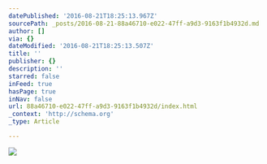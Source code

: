 ```yaml
---
datePublished: '2016-08-21T18:25:13.967Z'
sourcePath: _posts/2016-08-21-88a46710-e022-47ff-a9d3-9163f1b4932d.md
author: []
via: {}
dateModified: '2016-08-21T18:25:13.507Z'
title: ''
publisher: {}
description: ''
starred: false
inFeed: true
hasPage: true
inNav: false
url: 88a46710-e022-47ff-a9d3-9163f1b4932d/index.html
_context: 'http://schema.org'
_type: Article

---
```

![](https://imgflo.herokuapp.com/graph/vahj1ThiexotieMo/d175d2810a7ede8f381bfdba221e0bca/croprotate.jpg?cropheight=4910&cropwidth=7360&degrees=0&input=https%3A%2F%2Fthe-grid-user-content.s3-us-west-2.amazonaws.com%2Fe5671e56-6e2e-4f1d-add7-4df0dffa314a.jpg&x=0&y=0)